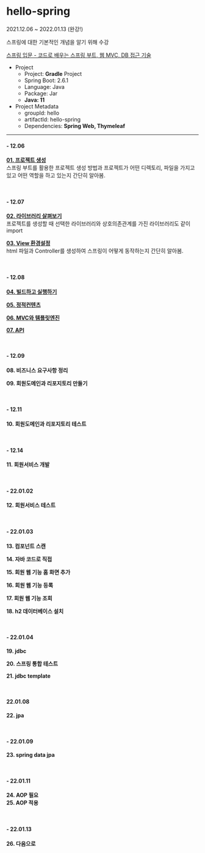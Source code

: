 # hello-spring

2021.12.06 ~ 2022.01.13 (완강!)

스프링에 대한 기본적인 개념을 알기 위해 수강

[스프링 입문 - 코드로 배우는 스프링 부트, 웹 MVC, DB 접근 기술](https://youtube.com/playlist?list=PLumVmq_uRGHgBrimIp2-7MCnoPUskVMnd)

- Project
  - Project: **Gradle** Project
  - Spring Boot: 2.6.1
  - Language: Java
  - Package: Jar
  - **Java: 11**
- Project Metadata
  - groupId: hello
  - artifactId: hello-spring
  - Dependencies: **Spring Web, Thymeleaf**
  
---

#### - 12.06
**[01. 프로젝트 생성](https://zeroh0.github.io/java/hello_spring_1/)**  
스프링 부트를 활용한 프로젝트 생성 방법과 프로젝트가 어떤 디렉토리, 파일을 가지고 있고 어떤 역할을 하고 있는지 간단히 알아봄.

<br>

#### - 12.07
**[02. 라이브러리 살펴보기](https://zeroh0.github.io/java/hello_spring_2/)**  
프로젝트를 생성할 때 선택한 라이브러리와 상호의존관계를 가진 라이브러리도 같이 import

**[03. View 환경설정](https://zeroh0.github.io/java/hello_spring_3/)**  
html 파일과 Controller를 생성하여 스프링이 어떻게 동작하는지 간단히 알아봄.

<br>

#### - 12.08
**[04. 빌드하고 실행하기](https://zeroh0.github.io/java/hello_spring_4/)**

**[05. 정적컨텐츠](https://zeroh0.github.io/java/hello_spring_5/)**

**[06. MVC와 템플릿엔진](https://zeroh0.github.io/java/hello_spring_6/)**

**[07. API](https://zeroh0.github.io/java/hello_spring_7/)**

<br>

#### - 12.09

**08. 비즈니스 요구사항 정리**

**09. 회원도메인과 리포지토리 만들기**

<br>

#### - 12.11

**10. 회원도메인과 리포지토리 테스트**

<br>

#### - 12.14

**11. 회원서비스 개발**

<br>

#### - 22.01.02

**12. 회원서비스 테스트**

<br>

#### - 22.01.03

**13. 컴포넌트 스캔**

**14. 자바 코드로 직접**

**15. 회원 웹 기능 홈 화면 추가**

**16. 회원 웹 기능 등록**

**17. 회원 웹 기능 조회**

**18. h2 데이터베이스 설치**

<br>

#### - 22.01.04
**19. jdbc**

**20. 스프링 통합 테스트**

**21. jdbc template**

<br>

#### 22.01.08
**22. jpa**

<br>

#### - 22.01.09
**23. spring data jpa**

<br>

#### - 22.01.11
**24. AOP 필요**  
**25. AOP 적용**

<br>

#### - 22.01.13
**26. 다음으로**
